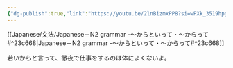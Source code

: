 ```yaml
---
{"dg-publish":true,"link":"https://youtu.be/2lnBizmxPP8?si=wPXk_3519hpgFsjt","tags":["Japanese-grammar","N2"],"permalink":"/002 Notes/2.～からといって・～からって/","dgPassFrontmatter":true}
---
```


[[Japanese/文法/Japanese－N2 grammar -～からといって・～からって#^23c668\|Japanese－N2 grammar -～からといって・～からって#^23c668]]

若いからと言って、徹夜で仕事をするのは体によくないよ。